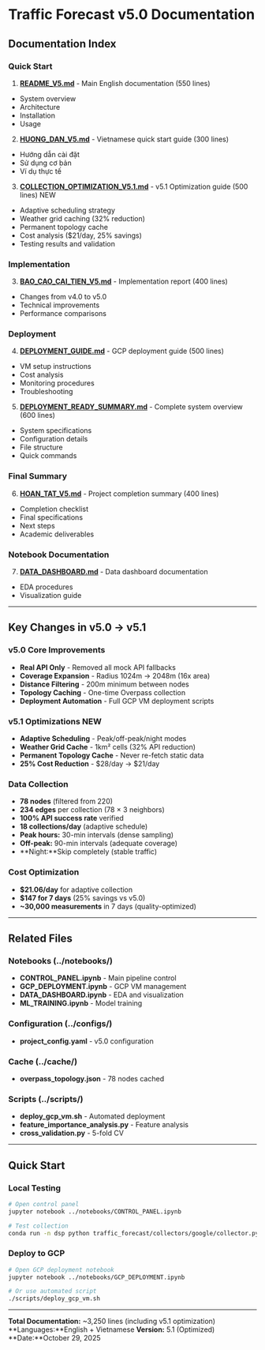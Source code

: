 # Traffic Forecast v5.0 Documentation

## Documentation Index

### Quick Start

1. **[README_V5.md](README_V5.md)** - Main English documentation (550 lines)

- System overview
- Architecture
- Installation
- Usage

2. **[HUONG_DAN_V5.md](HUONG_DAN_V5.md)** - Vietnamese quick start guide (300 lines)

- Hướng dẫn cài đặt
- Sử dụng cơ bản
- Ví dụ thực tế

3. **[COLLECTION_OPTIMIZATION_V5.1.md](COLLECTION_OPTIMIZATION_V5.1.md)** - v5.1 Optimization guide (500 lines) NEW

- Adaptive scheduling strategy
- Weather grid caching (32% reduction)
- Permanent topology cache
- Cost analysis ($21/day, 25% savings)
- Testing results and validation

### Implementation

3. **[BAO_CAO_CAI_TIEN_V5.md](BAO_CAO_CAI_TIEN_V5.md)** - Implementation report (400 lines)

- Changes from v4.0 to v5.0
- Technical improvements
- Performance comparisons

### Deployment

4. **[DEPLOYMENT_GUIDE.md](DEPLOYMENT_GUIDE.md)** - GCP deployment guide (500 lines)

- VM setup instructions
- Cost analysis
- Monitoring procedures
- Troubleshooting

5. **[DEPLOYMENT_READY_SUMMARY.md](DEPLOYMENT_READY_SUMMARY.md)** - Complete system overview (600 lines)

- System specifications
- Configuration details
- File structure
- Quick commands

### Final Summary

6. **[HOAN_TAT_V5.md](HOAN_TAT_V5.md)** - Project completion summary (400 lines)

- Completion checklist
- Final specifications
- Next steps
- Academic deliverables

### Notebook Documentation

7. **[DATA_DASHBOARD.md](DATA_DASHBOARD.md)** - Data dashboard documentation

- EDA procedures
- Visualization guide

---

## Key Changes in v5.0 → v5.1

### v5.0 Core Improvements

- **Real API Only** - Removed all mock API fallbacks
- **Coverage Expansion** - Radius 1024m → 2048m (16x area)
- **Distance Filtering** - 200m minimum between nodes
- **Topology Caching** - One-time Overpass collection
- **Deployment Automation** - Full GCP VM deployment scripts

### v5.1 Optimizations NEW

- **Adaptive Scheduling** - Peak/off-peak/night modes
- **Weather Grid Cache** - 1km² cells (32% API reduction)
- **Permanent Topology Cache** - Never re-fetch static data
- **25% Cost Reduction** - $28/day → $21/day

### Data Collection

- **78 nodes** (filtered from 220)
- **234 edges** per collection (78 × 3 neighbors)
- **100% API success rate** verified
- **18 collections/day** (adaptive schedule)
- **Peak hours:** 30-min intervals (dense sampling)
- **Off-peak:** 90-min intervals (adequate coverage)
- **Night:**Skip completely (stable traffic)

### Cost Optimization

- **$21.06/day** for adaptive collection
- **$147 for 7 days** (25% savings vs v5.0)
- **~30,000 measurements** in 7 days (quality-optimized)

---

## Related Files

### Notebooks (../notebooks/)

- **CONTROL_PANEL.ipynb** - Main pipeline control
- **GCP_DEPLOYMENT.ipynb** - GCP VM management
- **DATA_DASHBOARD.ipynb** - EDA and visualization
- **ML_TRAINING.ipynb** - Model training

### Configuration (../configs/)

- **project_config.yaml** - v5.0 configuration

### Cache (../cache/)

- **overpass_topology.json** - 78 nodes cached

### Scripts (../scripts/)

- **deploy_gcp_vm.sh** - Automated deployment
- **feature_importance_analysis.py** - Feature analysis
- **cross_validation.py** - 5-fold CV

---

## Quick Start

### Local Testing

```bash
# Open control panel
jupyter notebook ../notebooks/CONTROL_PANEL.ipynb

# Test collection
conda run -n dsp python traffic_forecast/collectors/google/collector.py
```

### Deploy to GCP

```bash
# Open GCP deployment notebook
jupyter notebook ../notebooks/GCP_DEPLOYMENT.ipynb

# Or use automated script
./scripts/deploy_gcp_vm.sh
```

---

**Total Documentation:** ~3,250 lines (including v5.1 optimization)
**Languages:**English + Vietnamese
**Version:** 5.1 (Optimized)
**Date:**October 29, 2025
